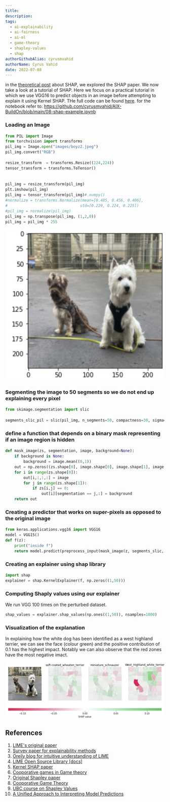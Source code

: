 ```yaml
---
title:
description:
tags:
  - ai-explainability
  - ai-fairness
  - ai-ml
  - game-theory
  - shapley-values
  - shap
authorGithubAlias: cyrusmvahid
authorName: Cyrus Vahid
date: 2022-07-08
---
```

in the [theoretical post](/posts/ai-explainability/05-shape) about SHAP, we explored the SHAP paper. We now take a look at a tutorial of SHAP. Here we focus on a practical tutorial in which we use VGG16 to predict objects in an image before attempting to explain it using Kernel SHAP. THe full code can be found [here](/posts/ai-explainability/07-shap-example). for the notebook refer to: https://github.com/cyrusmvahid/AIX-BuildOn/blob/main/08-shap-example.ipynb

### Loading an Image

```python
from PIL import Image
from torchvision import transforms
pil_img = Image.open("images/boyz2.jpeg")
pil_img.convert("RGB")

resize_transform  = transforms.Resize((224,224))
tensor_transform = transforms.ToTensor()


pil_img = resize_transform(pil_img)
plt.imshow(pil_img)
pil_img = tensor_transform(pil_img)#.numpy()
#normalize = transforms.Normalize(mean=[0.485, 0.456, 0.406],
#                                std=[0.229, 0.224, 0.225])  
#pil_img = normalize(pil_img)
pil_img = np.transpose(pil_img, (1,2,0))
pil_img = pil_img * 255
```

![dogs](images/boyzplt.png)

### Segmenting the image to 50 segments so we do not end up explaining every pixel

```python
from skimage.segmentation import slic

segments_slic_pil = slic(pil_img, n_segments=50, compactness=30, sigma=3)
```

### define a function that depends on a binary mask representing if an image region is hidden

```python
def mask_image(zs, segmentation, image, background=None):
    if background is None:
        background = image.mean((0,1))
    out = np.zeros((zs.shape[0], image.shape[0], image.shape[1], image.shape[2]))
    for i in range(zs.shape[0]):
        out[i,:,:,:] = image
        for j in range(zs.shape[1]):
            if zs[i,j] == 0:
                out[i][segmentation == j,:] = background
    return out
```

### Creating a predictor that works on super-pixels as opposed to the original image

```python
from keras.applications.vgg16 import VGG16
model = VGG15()
def f(z):
    print("inside f")
    return model.predict(preprocess_input(mask_image(z, segments_slic, pil_img, 255)))
```

### Creating an explainer using shap library

```python
import shap
explainer = shap.KernelExplainer(f, np.zeros((1,50)))
```

### Computing Shaply values using our explainer

We run VGG 100 times on the perturbed dataset.

```python
shap_values = explainer.shap_values(np.ones((1,50)), nsamples=1000) 
```

### Visualization of the explanation

In explaining how the white dog has been identified as a west highland terrier, we can see the face (colour green) and the positive contribution of 0.1 has the highest impact. Notably we can also observe that the red zones have the most negative imact.

![boyz explained](images/boyzexplained.png)

## References

1. [LIME's original paper](https://arxiv.org/pdf/1602.04938v1.pdf)
2. [Survey paper for explainability methods](https://arxiv.org/pdf/2011.07876.pdf)
3. [Oreily blog for intuitive understanding of LIME](https://www.oreilly.com/content/introduction-to-local-interpretable-model-agnostic-explanations-lime/)
4. [LIME Open Source Library [docs]](https://github.com/marcotcr/lime/tree/master/doc/notebooks)
5. [Kernel SHAP paper](https://arxiv.org/pdf/1705.07874.pdf)
6. [Cooporative games in Game theory](https://vknight.org/Year_3_game_theory_course/Content/Chapter_16_Cooperative_games/)
7. [Original Shapley paper](https://www.rand.org/content/dam/rand/pubs/papers/2021/P295.pdf)
8. [Cooporative Game Theory](https://www.wifa.uni-leipzig.de/fileadmin/Fakultät_Wifa/Institut_für_Theoretische_Volkswirtschaftslehre/Professur_Mikroökonomik/Cooperative_game_theory/B1_gl.pdf)
9. [UBC course on Shapley Values](https://www.youtube.com/watch?v=9OFMRiAVH-w)
10. [A Unified Approach to Interpreting Model Predictions](https://arxiv.org/pdf/1705.07874.pdf)

